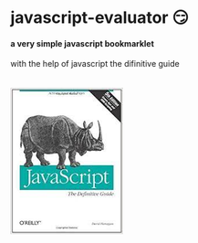 # javascript-evaluator 😏                                                                                                                                                                                        
#### a very simple javascript bookmarklet 
 
with the help of javascript the difinitive guide<br/><br/><br/>
![difinitive guide](download.jpg)
